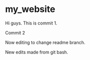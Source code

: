 # my_website

Hi guys. This is commit 1.

Commit 2

Now editing to change readme branch.

New edits made from git bash.
